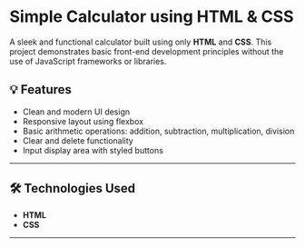 # Simple Calculator using HTML & CSS

A sleek and functional calculator built using only **HTML** and **CSS**. This project demonstrates basic front-end development principles without the use of JavaScript frameworks or libraries.


## 💡 Features

- Clean and modern UI design
- Responsive layout using flexbox
- Basic arithmetic operations: addition, subtraction, multiplication, division
- Clear and delete functionality
- Input display area with styled buttons

---

## 🛠️ Technologies Used

- **HTML**
- **CSS**

---




